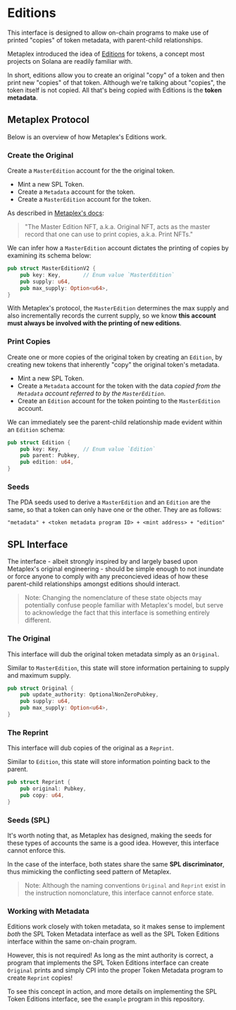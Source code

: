 # Editions

This interface is designed to allow on-chain programs to make use of printed "copies" of token metadata, with parent-child relationships.

Metaplex introduced the idea of [Editions](https://docs.metaplex.com/programs/token-metadata/overview#printing-editions) for tokens, a concept most projects on Solana are readily familiar with.

In short, editions allow you to create an original "copy" of a token and then print new "copies" of that token. Although we're talking about "copies", the token itself is not copied. All that's being copied with Editions is the **token metadata**.

## Metaplex Protocol

Below is an overview of how Metaplex's Editions work.

### Create the Original

Create a `MasterEdition` account for the the original token.

- Mint a new SPL Token.
- Create a `Metadata` account for the token.
- Create a `MasterEdition` account for the token.

As described in [Metaplex's docs](https://docs.metaplex.com/programs/token-metadata/overview#printing-editions):
> "The Master Edition NFT, a.k.a. Original NFT, acts as the master record that one can use to print copies, a.k.a. Print NFTs."

We can infer how a `MasterEdition` account dictates the printing of copies by examining its schema below:

```rust
pub struct MasterEditionV2 {
    pub key: Key,       // Enum value `MasterEdition`
    pub supply: u64,
    pub max_supply: Option<u64>,
}
```

With Metaplex's protocol, the `MasterEdition` determines the max supply and also incrementally records the current supply, so we know **this account must always be involved with the printing of new editions**.

### Print Copies

Create one or more copies of the original token by creating an `Edition`, by creating new tokens that inherently "copy" the original token's metadata.

- Mint a new SPL Token.
- Create a `Metadata` account for the token with the data _copied from the `Metadata` account referred to by the `MasterEdition`_.
- Create an `Edition` account for the token pointing to the `MasterEdition` account.

We can immediately see the parent-child relationship made evident within an `Edition` schema:

```rust
pub struct Edition {
    pub key: Key,       // Enum value `Edition`
    pub parent: Pubkey,
    pub edition: u64,
}
```

### Seeds

The PDA seeds used to derive a `MasterEdition` and an `Edition` are the same, so that a token can only have one or the other. They are as follows:

```text
"metadata" + <token metadata program ID> + <mint address> + "edition"
```

## SPL Interface

The interface - albeit strongly inspired by and largely based upon Metaplex's original engineering - should be simple enough to not inundate or force anyone to comply with any preconcieved ideas of how these parent-child relationships amongst editions should interact.

> Note: Changing the nomenclature of these state objects may potentially confuse people familiar with Metaplex's model, but serve to acknowledge the fact that this interface is something entirely different.

### The Original

This interface will dub the original token metadata simply as an `Original`.

Similar to `MasterEdition`, this state will store information pertaining to supply and maximum supply.

```rust
pub struct Original {
    pub update_authority: OptionalNonZeroPubkey,
    pub supply: u64,
    pub max_supply: Option<u64>,
}
```

### The Reprint

This interface will dub copies of the original as a `Reprint`.

Similar to `Edition`, this state will store information pointing back to the parent.

```rust
pub struct Reprint {
    pub original: Pubkey,
    pub copy: u64,
}
```

### Seeds (SPL)

It's worth noting that, as Metaplex has designed, making the seeds for these types of accounts the same is a good idea. However, this interface cannot enforce this.

In the case of the interface, both states share the same **SPL discriminator**, thus mimicking the conflicting seed pattern of Metaplex.

> Note: Although the naming conventions `Original` and `Reprint` exist in the instruction nomonclature, this interface cannot enforce state.

### Working with Metadata

Editions work closely with token metadata, so it makes sense to implement _both_ the SPL Token Metadata interface as well as the SPL Token Editions interface within the same on-chain program.

However, this is not required! As long as the mint authority is correct, a program that implements the SPL Token Editions interface can create `Original` prints and simply CPI into the proper Token Metadata program to create `Reprint` copies!

To see this concept in action, and more details on implementing the SPL Token Editions interface, see the `example` program in this repository.

